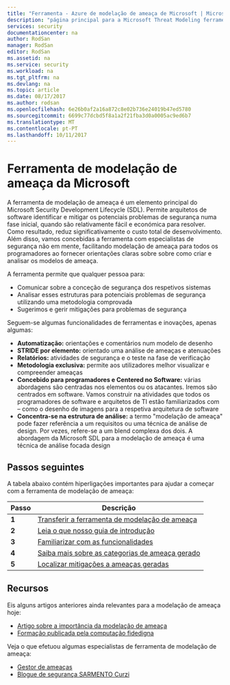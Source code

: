 ```yaml
---
title: "Ferramenta - Azure de modelação de ameaça de Microsoft | Microsoft Docs"
description: "página principal para a Microsoft Threat Modeling ferramenta, que contém informações sobre como começar a ferramenta, incluindo o processo de modelação de ameaça"
services: security
documentationcenter: na
author: RodSan
manager: RodSan
editor: RodSan
ms.assetid: na
ms.service: security
ms.workload: na
ms.tgt_pltfrm: na
ms.devlang: na
ms.topic: article
ms.date: 08/17/2017
ms.author: rodsan
ms.openlocfilehash: 6e26b0af2a16a872c8e02b736e24019b47ed5780
ms.sourcegitcommit: 6699c77dcbd5f8a1a2f21fba3d0a0005ac9ed6b7
ms.translationtype: MT
ms.contentlocale: pt-PT
ms.lasthandoff: 10/11/2017
---
```

# <a name="microsoft-threat-modeling-tool"></a>Ferramenta de modelação de ameaça da Microsoft

A ferramenta de modelação de ameaça é um elemento principal do Microsoft Security Development Lifecycle (SDL). Permite arquitetos de software identificar e mitigar os potenciais problemas de segurança numa fase inicial, quando são relativamente fácil e económica para resolver. Como resultado, reduz significativamente o custo total de desenvolvimento. Além disso, vamos concebidas a ferramenta com especialistas de segurança não em mente, facilitando modelação de ameaça para todos os programadores ao fornecer orientações claras sobre sobre como criar e analisar os modelos de ameaça. 

A ferramenta permite que qualquer pessoa para:

* Comunicar sobre a conceção de segurança dos respetivos sistemas
* Analisar esses estruturas para potenciais problemas de segurança utilizando uma metodologia comprovada
* Sugerimos e gerir mitigações para problemas de segurança

Seguem-se algumas funcionalidades de ferramentas e inovações, apenas algumas:

* **Automatização:** orientações e comentários num modelo de desenho
* **STRIDE por elemento:** orientado uma análise de ameaças e atenuações
* **Relatórios:** atividades de segurança e o teste na fase de verificação
* **Metodologia exclusiva:** permite aos utilizadores melhor visualizar e compreender ameaças
* **Concebido para programadores e Centered no Software:** várias abordagens são centradas nos elementos ou os atacantes. Iremos são centrados em software. Vamos construir na atividades que todos os programadores de software e arquitetos de TI estão familiarizados com – como o desenho de imagens para a respetiva arquitetura de software
* **Concentra-se na estrutura de análise:** a termo "modelação de ameaça" pode fazer referência a um requisitos ou uma técnica de análise de design. Por vezes, refere-se a um blend complexa dos dois. A abordagem da Microsoft SDL para a modelação de ameaça é uma técnica de análise focada design

## <a name="next-steps"></a>Passos seguintes

A tabela abaixo contém hiperligações importantes para ajudar a começar com a ferramenta de modelação de ameaça:

| Passo  | Descrição                                                                                   |
| ----- | --------------------------------------------------------------------------------------------- |
| **1** | [Transferir a ferramenta de modelação de ameaça](https://aka.ms/tmtpreview)                                |
| **2** | [Leia o que nosso guia de introdução](./azure-security-threat-modeling-tool-getting-started.md)    |
| **3** | [Familiarizar com as funcionalidades](./azure-security-threat-modeling-tool-feature-overview.md)   |
| **4** | [Saiba mais sobre as categorias de ameaça gerado](./azure-security-threat-modeling-tool-threats.md)   |
| **5** | [Localizar mitigações a ameaças geradas](./azure-security-threat-modeling-tool-mitigations.md) |

## <a name="resources"></a>Recursos

Eis alguns artigos anteriores ainda relevantes para a modelação de ameaça hoje:

* [Artigo sobre a importância da modelação de ameaça](https://msdn.microsoft.com/magazine/dd347831.aspx)
* [Formação publicada pela computação fidedigna](https://www.microsoft.com/download/details.aspx?id=16420)

Veja o que efetuou algumas especialistas de ferramenta de modelação de ameaça:

* [Gestor de ameaças](https://simoneonsecurity.com/threatsmanagersetup-v1-5-10/)
* [Blogue de segurança SARMENTO Curzi](https://simoneonsecurity.com/)